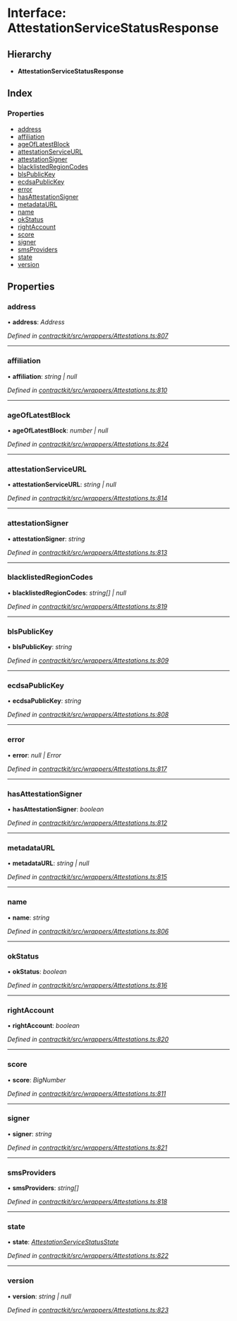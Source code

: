 # Interface: AttestationServiceStatusResponse

## Hierarchy

* **AttestationServiceStatusResponse**

## Index

### Properties

* [address](_wrappers_attestations_.attestationservicestatusresponse.md#address)
* [affiliation](_wrappers_attestations_.attestationservicestatusresponse.md#affiliation)
* [ageOfLatestBlock](_wrappers_attestations_.attestationservicestatusresponse.md#ageoflatestblock)
* [attestationServiceURL](_wrappers_attestations_.attestationservicestatusresponse.md#attestationserviceurl)
* [attestationSigner](_wrappers_attestations_.attestationservicestatusresponse.md#attestationsigner)
* [blacklistedRegionCodes](_wrappers_attestations_.attestationservicestatusresponse.md#blacklistedregioncodes)
* [blsPublicKey](_wrappers_attestations_.attestationservicestatusresponse.md#blspublickey)
* [ecdsaPublicKey](_wrappers_attestations_.attestationservicestatusresponse.md#ecdsapublickey)
* [error](_wrappers_attestations_.attestationservicestatusresponse.md#error)
* [hasAttestationSigner](_wrappers_attestations_.attestationservicestatusresponse.md#hasattestationsigner)
* [metadataURL](_wrappers_attestations_.attestationservicestatusresponse.md#metadataurl)
* [name](_wrappers_attestations_.attestationservicestatusresponse.md#name)
* [okStatus](_wrappers_attestations_.attestationservicestatusresponse.md#okstatus)
* [rightAccount](_wrappers_attestations_.attestationservicestatusresponse.md#rightaccount)
* [score](_wrappers_attestations_.attestationservicestatusresponse.md#score)
* [signer](_wrappers_attestations_.attestationservicestatusresponse.md#signer)
* [smsProviders](_wrappers_attestations_.attestationservicestatusresponse.md#smsproviders)
* [state](_wrappers_attestations_.attestationservicestatusresponse.md#state)
* [version](_wrappers_attestations_.attestationservicestatusresponse.md#version)

## Properties

###  address

• **address**: *Address*

*Defined in [contractkit/src/wrappers/Attestations.ts:807](https://github.com/celo-org/celo-monorepo/blob/master/packages/sdk/contractkit/src/wrappers/Attestations.ts#L807)*

___

###  affiliation

• **affiliation**: *string | null*

*Defined in [contractkit/src/wrappers/Attestations.ts:810](https://github.com/celo-org/celo-monorepo/blob/master/packages/sdk/contractkit/src/wrappers/Attestations.ts#L810)*

___

###  ageOfLatestBlock

• **ageOfLatestBlock**: *number | null*

*Defined in [contractkit/src/wrappers/Attestations.ts:824](https://github.com/celo-org/celo-monorepo/blob/master/packages/sdk/contractkit/src/wrappers/Attestations.ts#L824)*

___

###  attestationServiceURL

• **attestationServiceURL**: *string | null*

*Defined in [contractkit/src/wrappers/Attestations.ts:814](https://github.com/celo-org/celo-monorepo/blob/master/packages/sdk/contractkit/src/wrappers/Attestations.ts#L814)*

___

###  attestationSigner

• **attestationSigner**: *string*

*Defined in [contractkit/src/wrappers/Attestations.ts:813](https://github.com/celo-org/celo-monorepo/blob/master/packages/sdk/contractkit/src/wrappers/Attestations.ts#L813)*

___

###  blacklistedRegionCodes

• **blacklistedRegionCodes**: *string[] | null*

*Defined in [contractkit/src/wrappers/Attestations.ts:819](https://github.com/celo-org/celo-monorepo/blob/master/packages/sdk/contractkit/src/wrappers/Attestations.ts#L819)*

___

###  blsPublicKey

• **blsPublicKey**: *string*

*Defined in [contractkit/src/wrappers/Attestations.ts:809](https://github.com/celo-org/celo-monorepo/blob/master/packages/sdk/contractkit/src/wrappers/Attestations.ts#L809)*

___

###  ecdsaPublicKey

• **ecdsaPublicKey**: *string*

*Defined in [contractkit/src/wrappers/Attestations.ts:808](https://github.com/celo-org/celo-monorepo/blob/master/packages/sdk/contractkit/src/wrappers/Attestations.ts#L808)*

___

###  error

• **error**: *null | Error*

*Defined in [contractkit/src/wrappers/Attestations.ts:817](https://github.com/celo-org/celo-monorepo/blob/master/packages/sdk/contractkit/src/wrappers/Attestations.ts#L817)*

___

###  hasAttestationSigner

• **hasAttestationSigner**: *boolean*

*Defined in [contractkit/src/wrappers/Attestations.ts:812](https://github.com/celo-org/celo-monorepo/blob/master/packages/sdk/contractkit/src/wrappers/Attestations.ts#L812)*

___

###  metadataURL

• **metadataURL**: *string | null*

*Defined in [contractkit/src/wrappers/Attestations.ts:815](https://github.com/celo-org/celo-monorepo/blob/master/packages/sdk/contractkit/src/wrappers/Attestations.ts#L815)*

___

###  name

• **name**: *string*

*Defined in [contractkit/src/wrappers/Attestations.ts:806](https://github.com/celo-org/celo-monorepo/blob/master/packages/sdk/contractkit/src/wrappers/Attestations.ts#L806)*

___

###  okStatus

• **okStatus**: *boolean*

*Defined in [contractkit/src/wrappers/Attestations.ts:816](https://github.com/celo-org/celo-monorepo/blob/master/packages/sdk/contractkit/src/wrappers/Attestations.ts#L816)*

___

###  rightAccount

• **rightAccount**: *boolean*

*Defined in [contractkit/src/wrappers/Attestations.ts:820](https://github.com/celo-org/celo-monorepo/blob/master/packages/sdk/contractkit/src/wrappers/Attestations.ts#L820)*

___

###  score

• **score**: *BigNumber*

*Defined in [contractkit/src/wrappers/Attestations.ts:811](https://github.com/celo-org/celo-monorepo/blob/master/packages/sdk/contractkit/src/wrappers/Attestations.ts#L811)*

___

###  signer

• **signer**: *string*

*Defined in [contractkit/src/wrappers/Attestations.ts:821](https://github.com/celo-org/celo-monorepo/blob/master/packages/sdk/contractkit/src/wrappers/Attestations.ts#L821)*

___

###  smsProviders

• **smsProviders**: *string[]*

*Defined in [contractkit/src/wrappers/Attestations.ts:818](https://github.com/celo-org/celo-monorepo/blob/master/packages/sdk/contractkit/src/wrappers/Attestations.ts#L818)*

___

###  state

• **state**: *[AttestationServiceStatusState](../enums/_wrappers_attestations_.attestationservicestatusstate.md)*

*Defined in [contractkit/src/wrappers/Attestations.ts:822](https://github.com/celo-org/celo-monorepo/blob/master/packages/sdk/contractkit/src/wrappers/Attestations.ts#L822)*

___

###  version

• **version**: *string | null*

*Defined in [contractkit/src/wrappers/Attestations.ts:823](https://github.com/celo-org/celo-monorepo/blob/master/packages/sdk/contractkit/src/wrappers/Attestations.ts#L823)*
